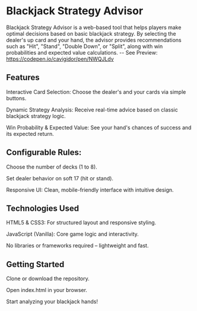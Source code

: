 # Blackjack Strategy Advisor
Blackjack Strategy Advisor is a web-based tool that helps players make optimal decisions based on basic blackjack strategy. By selecting the dealer's up card and your hand, the advisor provides recommendations such as "Hit", "Stand", "Double Down", or "Split", along with win probabilities and expected value calculations.
-- See Preview: https://codepen.io/cavigidor/pen/NWQJLdv

## Features
Interactive Card Selection: Choose the dealer's and your cards via simple buttons.

Dynamic Strategy Analysis: Receive real-time advice based on classic blackjack strategy logic.

Win Probability & Expected Value: See your hand's chances of success and its expected return.

## Configurable Rules:

Choose the number of decks (1 to 8).

Set dealer behavior on soft 17 (hit or stand).

Responsive UI: Clean, mobile-friendly interface with intuitive design.

## Technologies Used
HTML5 & CSS3: For structured layout and responsive styling.

JavaScript (Vanilla): Core game logic and interactivity.

No libraries or frameworks required – lightweight and fast.

## Getting Started
Clone or download the repository.

Open index.html in your browser.

Start analyzing your blackjack hands!

